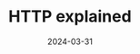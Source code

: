 ---
external: https://alexandrehtrb.github.io/posts/2024/03/http2-and-http3-explained
date: '2024-03-31'
title: 'HTTP explained'
---